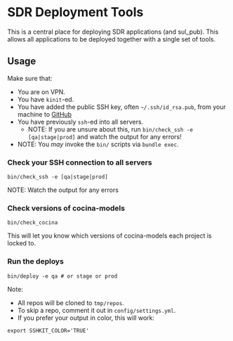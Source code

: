 # SDR Deployment Tools

This is a central place for deploying SDR applications (and sul_pub). This allows all applications
to be deployed together with a single set of tools.

## Usage

Make sure that:

* You are on VPN.
* You have `kinit`-ed.
* You have added the public SSH key, often `~/.ssh/id_rsa.pub`, from your machine to [GitHub](https://github.com/settings/keys)
* You have previously `ssh`-ed into all servers.
  * NOTE: If you are unsure about this, run `bin/check_ssh -e [qa|stage|prod]` and watch the output for any errors!
* NOTE: You *may* invoke the `bin/` scripts via `bundle exec`.

### Check your SSH connection to all servers

```
bin/check_ssh -e [qa|stage|prod]
```

NOTE: Watch the output for any errors

### Check versions of cocina-models

```
bin/check_cocina
```

This will let you know which versions of cocina-models each project is locked to.


### Run the deploys

```
bin/deploy -e qa # or stage or prod
```

Note:
* All repos will be cloned to `tmp/repos`.
* To skip a repo, comment it out in `config/settings.yml`.
* If you prefer your output in color, this will work:
```
export SSHKIT_COLOR='TRUE'
```
